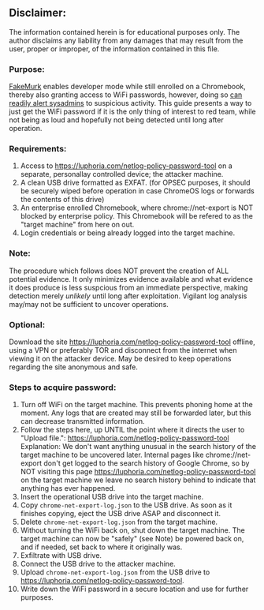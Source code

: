 ## Disclaimer:
The information contained herein is for educational purposes only. The author disclaims any liability from any damages that may result from the user, proper or improper, of the information contained in this file.

### Purpose:
[FakeMurk](https://github.com/MercuryWorkshop/fakemurk) enables developer mode while still enrolled on a Chromebook, thereby also granting access to WiFi passwords, however, doing so [can readily alert sysadmins](https://github.com/MercuryWorkshop/fakemurk/issues/12) to suspicious activity. This guide presents a way to just get the WiFi password if it is the only thing of interest to red team, while not being as loud and hopefully not being detected until long after operation.

### Requirements:
1. Access to https://luphoria.com/netlog-policy-password-tool on a separate, personallay controlled device; the attacker machine.
2. A clean USB drive formatted as EXFAT. (for OPSEC purposes, it should be securely wiped before operation in case ChromeOS logs or forwards the contents of this drive)
3. An enterprise enrolled Chromebook, where chrome://net-export is NOT blocked by enterprise policy. This Chromebook will be refered to as the "target machine" from here on out.
4. Login credentials or being already logged into the target machine.

### Note: 
The procedure which follows does NOT prevent the creation of ALL potential evidence. It only minimizes evidence available and what evidence it does produce is less suspcious from an immediate perspective, making detection merely *unlikely* until long after exploitation. Vigilant log analysis may/may not be sufficient to uncover operations.

### Optional: 
Download the site https://luphoria.com/netlog-policy-password-tool offline, using a VPN or preferably TOR and disconnect from the internet when viewing it on the attacker device. May be desired to keep operations regarding the site anonymous and safe.

### Steps to acquire password:
1. Turn off WiFi on the target machine. This prevents phoning home at the moment. Any logs that are created may still be forwarded later, but this can decrease transmitted information.
2. Follow the steps here, up UNTIL the point where it directs the user to "Upload file.": https://luphoria.com/netlog-policy-password-tool
Explanation: We don't want anything unusual in the search history of the target machine to be uncovered later. Internal pages like chrome://net-export don't get logged to the search history of Google Chrome, so by NOT visiting this page https://luphoria.com/netlog-policy-password-tool on the target machine we leave no search history behind to indicate that anything has ever happened.
3. Insert the operational USB drive into the target machine.
4. Copy `chrome-net-export-log.json` to the USB drive. As soon as it finishes copying, eject the USB drive ASAP and disconnect it.
5. Delete `chrome-net-export-log.json` from the target machine.
6. Without turning the WiFi back on, shut down the target machine. The target machine can now be "safely" (see Note) be powered back on, and if needed, set back to where it originally was.
7. Exfiltrate with USB drive.
8. Connect the USB drive to the attacker machine.
9. Upload `chrome-net-export-log.json` from the USB drive to https://luphoria.com/netlog-policy-password-tool. 
10. Write down the WiFi password in a secure location and use for further purposes. 
